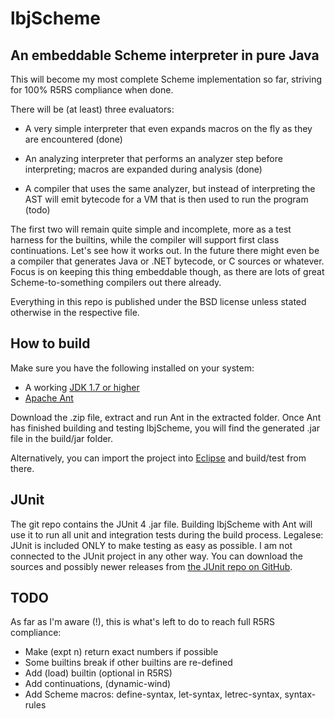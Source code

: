 lbjScheme
=========

## An embeddable Scheme interpreter in pure Java

This will become my most complete Scheme implementation so far, striving
for 100% R5RS compliance when done.

There will be (at least) three evaluators:

* A very simple interpreter that even expands macros on the fly as they
  are encountered (done)

* An analyzing interpreter that performs an analyzer step before
  interpreting; macros are expanded during analysis (done)

* A compiler that uses the same analyzer, but instead of interpreting
  the AST will emit bytecode for a VM that is then used to run the
  program (todo)

The first two will remain quite simple and incomplete, more as a test
harness for the builtins, while the compiler will support first class
continuations. Let's see how it works out. In the future there might
even be a compiler that generates Java or .NET bytecode, or C sources
or whatever. Focus is on keeping this thing embeddable though, as there
are lots of great Scheme-to-something compilers out there already.

Everything in this repo is published under the BSD license unless stated
otherwise in the respective file.

## How to build

Make sure you have the following installed on your system:

* A working [JDK 1.7 or higher](http://openjdk.java.net/)
* [Apache Ant](http://ant.apache.org)

Download the .zip file, extract and run Ant in the extracted folder. Once
Ant has finished building and testing lbjScheme, you will find the
generated .jar file in the build/jar folder.

Alternatively, you can import the project into
[Eclipse](http://eclipse.org/) and build/test from there.

## JUnit

The git repo contains the JUnit 4 .jar file. Building lbjScheme with
Ant will use it to run all unit and integration tests during the build
process.  Legalese: JUnit is included ONLY to make testing as easy as
possible. I am not connected to the JUnit project in any other way. You
can download the sources and possibly newer releases from
[the JUnit repo on GitHub](https://github.com/junit-team/junit).

## TODO

As far as I'm aware (!), this is what's left to do to reach full R5RS
compliance:

* Make (expt n) return exact numbers if possible
* Some builtins break if other builtins are re-defined
* Add (load) builtin (optional in R5RS)
* Add continuations, (dynamic-wind)
* Add Scheme macros: define-syntax, let-syntax, letrec-syntax, syntax-rules


